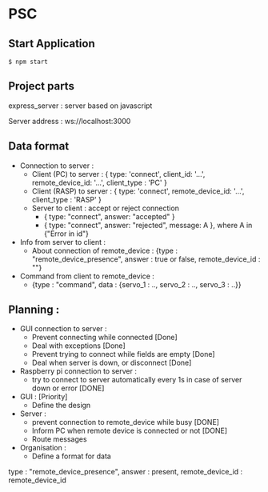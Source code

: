# PSC

## Start Application 

`$ npm start `


## Project parts

express_server : server based on javascript


Server address : ws://localhost:3000

## Data format

* Connection to server : 
  * Client (PC) to server : { type: 'connect', client_id: '...', remote_device_id: '...', client_type : 'PC' }
  * Client (RASP) to server : { type: 'connect', 
  remote_device_id: '...', client_type : 'RASP' }
  * Server to client : accept or reject connection
    * { type: "connect", answer: "accepted" }
    * { type: "connect", answer: "rejected", message: A }, where A in {"Error in id"}
* Info from server to client : 
  * About connection of remote_device : {type : "remote_device_presence", 
  answer : true or false, remote_device_id : ""}
* Command from client to remote_device : 
  * {type : "command", data : {servo_1 : .., servo_2 : .., servo_3 : ..}}


## Planning :
* GUI connection to server : 
  * Prevent connecting while connected [Done]
  * Deal with exceptions [Done]
  * Prevent trying to connect while fields are empty [Done] 
  * Deal when server is down, or disconnect [Done]
* Raspberry pi connection to server : 
  * try to connect to server automatically every 1s in case of server down or error [DONE]
* GUI : [Priority]
  * Define the design 
* Server : 
  * prevent connection to remote_device while busy [DONE]
  * Inform PC when remote device is connected or not [DONE]
  * Route messages 
* Organisation :
  * Define a format for data 


type : "remote_device_presence",
            answer : present,
            remote_device_id : remote_device_id